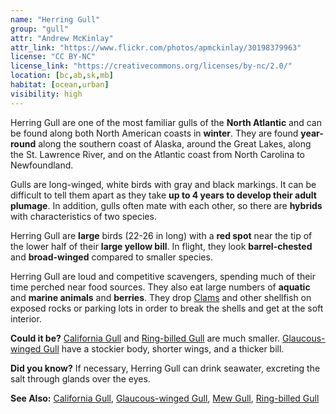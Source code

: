 ```yaml
---
name: "Herring Gull"
group: "gull"
attr: "Andrew McKinlay"
attr_link: "https://www.flickr.com/photos/apmckinlay/30198379963"
license: "CC BY-NC"
license_link: "https://creativecommons.org/licenses/by-nc/2.0/"
location: [bc,ab,sk,mb]
habitat: [ocean,urban]
visibility: high
---
```

Herring Gull are one of the most familiar gulls of the **North Atlantic** and can be found along both North American coasts in **winter**. They are found **year-round** along the southern coast of Alaska, around the Great Lakes, along the St. Lawrence River, and on the Atlantic coast from North Carolina to Newfoundland.

Gulls are long-winged, white birds with gray and black markings. It can be difficult to tell them apart as they take **up to 4 years to develop their adult plumage**. In addition, gulls often mate with each other, so there are **hybrids** with characteristics of two species.

Herring Gull are **large** birds (22-26 in long) with a **red spot** near the tip of the lower half of their **large yellow bill**. In flight, they look **barrel-chested** and **broad-winged** compared to smaller species.

Herring Gull are loud and competitive scavengers, spending much of their time perched near food sources. They also eat large numbers of **aquatic** and **marine animals** and **berries**. They drop [Clams](/animals/clam/) and other shellfish on exposed rocks or parking lots in order to break the shells and get at the soft interior.

**Could it be?** [California Gull](/birds/calgull/) and [Ring-billed Gull](/birds/ringgull/) are much smaller. [Glaucous-winged Gull](/birds/glaugull/) have a stockier body, shorter wings, and a thicker bill.

**Did you know?** If necessary, Herring Gull can drink seawater, excreting the salt through glands over the eyes.

<!-- generated, do not edit -->
**See Also:**
[California Gull](/birds/calgull/),
[Glaucous-winged Gull](/birds/glaugull/),
[Mew Gull](/birds/mewgull/),
[Ring-billed Gull](/birds/ringgull/)
